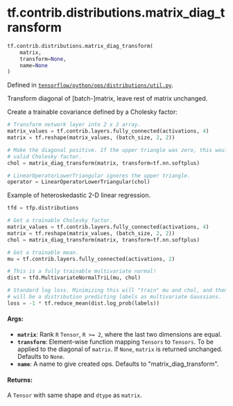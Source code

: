 <div itemscope itemtype="http://developers.google.com/ReferenceObject">
<meta itemprop="name" content="tf.contrib.distributions.matrix_diag_transform" />
<meta itemprop="path" content="Stable" />
</div>

# tf.contrib.distributions.matrix_diag_transform

``` python
tf.contrib.distributions.matrix_diag_transform(
    matrix,
    transform=None,
    name=None
)
```



Defined in [`tensorflow/python/ops/distributions/util.py`](/code/stable/tensorflow/python/ops/distributions/util.py).

Transform diagonal of [batch-]matrix, leave rest of matrix unchanged.

Create a trainable covariance defined by a Cholesky factor:

```python
# Transform network layer into 2 x 2 array.
matrix_values = tf.contrib.layers.fully_connected(activations, 4)
matrix = tf.reshape(matrix_values, (batch_size, 2, 2))

# Make the diagonal positive. If the upper triangle was zero, this would be a
# valid Cholesky factor.
chol = matrix_diag_transform(matrix, transform=tf.nn.softplus)

# LinearOperatorLowerTriangular ignores the upper triangle.
operator = LinearOperatorLowerTriangular(chol)
```

Example of heteroskedastic 2-D linear regression.

```python
tfd = tfp.distributions

# Get a trainable Cholesky factor.
matrix_values = tf.contrib.layers.fully_connected(activations, 4)
matrix = tf.reshape(matrix_values, (batch_size, 2, 2))
chol = matrix_diag_transform(matrix, transform=tf.nn.softplus)

# Get a trainable mean.
mu = tf.contrib.layers.fully_connected(activations, 2)

# This is a fully trainable multivariate normal!
dist = tfd.MultivariateNormalTriL(mu, chol)

# Standard log loss. Minimizing this will "train" mu and chol, and then dist
# will be a distribution predicting labels as multivariate Gaussians.
loss = -1 * tf.reduce_mean(dist.log_prob(labels))
```

#### Args:

* <b>`matrix`</b>:  Rank `R` `Tensor`, `R >= 2`, where the last two dimensions are
    equal.
* <b>`transform`</b>:  Element-wise function mapping `Tensors` to `Tensors`. To
    be applied to the diagonal of `matrix`. If `None`, `matrix` is returned
    unchanged. Defaults to `None`.
* <b>`name`</b>:  A name to give created ops.
    Defaults to "matrix_diag_transform".


#### Returns:

A `Tensor` with same shape and `dtype` as `matrix`.
